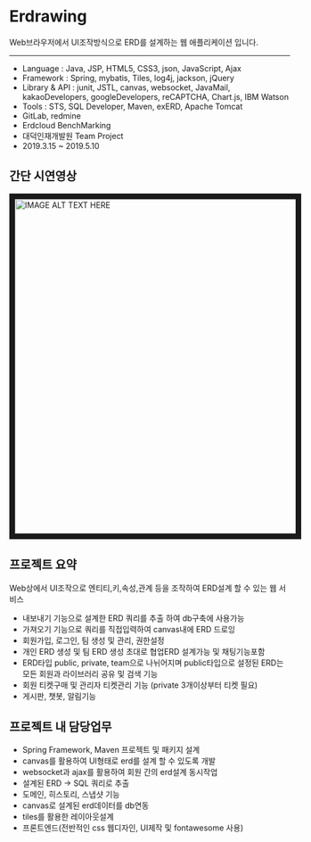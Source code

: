 # Erdrawing

Web브라우저에서 UI조작방식으로 ERD를 설계하는 웹 애플리케이션 입니다.
***
* Language : Java, JSP, HTML5, CSS3, json, JavaScript, Ajax
* Framework : Spring, mybatis, Tiles, log4j, jackson, jQuery
* Library & API : junit, JSTL, canvas, websocket, JavaMail, kakaoDevelopers, googleDevelopers, reCAPTCHA, Chart.js, IBM Watson
* Tools : STS,  SQL Developer, Maven, exERD, Apache Tomcat
* GitLab, redmine
* Erdcloud BenchMarking
* 대덕인재개발원 Team Project
* 2019.3.15 ~ 2019.5.10

<h2>간단 시연영상</h2>
<a href="https://www.youtube.com/embed/aBoIKR6gtnU" target="_blank"><img src="https://i.imgur.com/ZDQ1BAL.png" alt="IMAGE ALT TEXT HERE" width="600" border="10" /></a>

<h2>프로젝트 요약</h2>
Web상에서 UI조작으로 엔티티,키,속성,관계 등을 조작하여 ERD설계 할 수 있는 웹 서비스

 - 내보내기 기능으로 설계한 ERD 쿼리를 추출 하여 db구축에 사용가능
 - 가져오기 기능으로 쿼리를 직접입력하여 canvas내에 ERD 드로잉
 - 회원가입, 로그인, 팀 생성 및 관리, 권한설정
 - 개인 ERD 생성 및 팀 ERD 생성 초대로 협업ERD 설계가능 및 채팅기능포함
 - ERD타입 public, private, team으로 나뉘어지며 public타입으로 설정된 ERD는 모든 회원과 라이브러리 공유 및 검색 기능
 - 회원 티켓구매 및 관리자 티켓관리 기능 (private 3개이상부터 티켓 필요)
 - 게시판, 챗봇, 알림기능


<h2>프로젝트 내 담당업무</h2>

 - Spring Framework, Maven 프로젝트 및 패키지 설계
 - canvas를 활용하여 UI형태로 erd를 설계 할 수 있도록 개발
 - websocket과 ajax를 활용하여 회원 간의 erd설계 동시작업
 - 설계된 ERD -> SQL 쿼리로 추출
 - 도메인, 히스토리, 스냅샷 기능
 - canvas로 설계된 erd데이터를 db연동
 - tiles를 활용한 레이아웃설계
 - 프론트엔드(전반적인 css 웹디자인, UI제작 및 fontawesome 사용)






